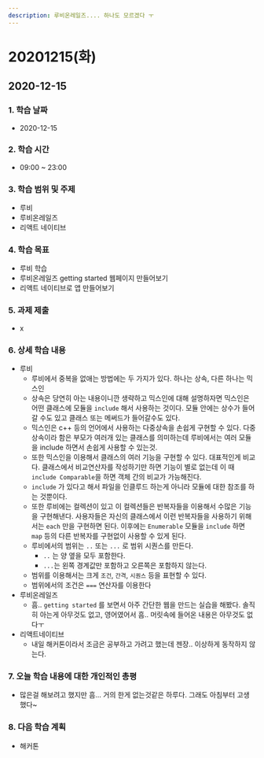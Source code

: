 ```yaml
---
description: 루비온레일즈.... 하나도 모르겠다 ㅜ
---
```


# 20201215\(화\)

## 2020-12-15

### 1. 학습 날짜

* 2020-12-15

### 2. 학습 시간

* 09:00 ~ 23:00

### 3. 학습 범위 및 주제

* 루비
* 루비온레일즈
* 리액트 네이티브

### 4. 학습 목표

* 루비 학습
* 루비온레일즈 getting started 웹페이지 만들어보기
* 리액트 네이티브로 앱 만들어보기

### 5. 과제 제출

* x

### 6. 상세 학습 내용

* 루비
  * 루비에서 중복을 없애는 방법에는 두 가지가 있다. 하나는 상속, 다른 하나는 믹스인
  * 상속은 당연히 아는 내용이니깐 생략하고 믹스인에 대해 설명하자면 믹스인은 어떤 클래스에 모듈을 `include` 해서 사용하는 것이다. 모듈 안에는 상수가 들어갈 수도 있고 클래스 또는 메써드가 들어갈수도 있다. 
  * 믹스인은 c++ 등의 언어에서 사용하는 다중상속을 손쉽게 구현할 수 있다. 다중상속이라 함은 부모가 여러개 있는 클래스를 의미하는데 루비에서는 여러 모듈을 include 하면서 손쉽게  사용할 수 있는것.
  * 또한 믹스인을 이용해서 클래스의 여러 기능을 구현할 수 있다. 대표적인게 비교다. 클래스에서 비교연산자를 작성하기만 하면 기능이 별로 없는데 이 때 `include Comparable`을 하면 객체 간의 비교가 가능해진다.
  * `include` 가 있다고 해서 파일을 인클루드 하는게 아니라 모듈에 대한 참조를 하는 것뿐이다.
  * 또한 루비에는 컬렉션이 있고 이 컬렉션들은 반복자들을 이용해서 수많은 기능을 구현해낸다. 사용자들은 자신의 클래스에서 이런 반복자들을 사용하기 위해서는 `each` 만을 구현하면 된다. 이후에는 `Enumerable` 모듈을 `include` 하면 `map` 등의 다른 반복자를 구현없이 사용할 수 있게 된다.
  * 루비에서의 범위는 `..` 또는 `...` 로 범위 시퀀스를 만든다.
    * `..` 는 양 옆을 모두 포함한다.
    * `...`는 왼쪽 경계값만 포함하고 오른쪽은 포함하지 않는다.
  * 범위를 이용해서는 크게 `조건`, `간격`, `시퀀스` 등을 표현할 수 있다.
  * 범위에서의 조건은 `===` 연산자를 이용한다
* 루비온레일즈
  * 흠.. `getting started` 를 보면서 아주 간단한 웹을 만드는 실습을 해봤다. 솔직히 아는게 아무것도 없고, 영어였어서 흠.. 머릿속에 들어온 내용은 아무것도 없다ㅜ
* 리액트네이티브
  * 내일 해커톤이라서 조금은 공부하고 가려고 했는데 젠장.. 이상하게 동작하지 않는다.

### 7. 오늘 학습 내용에 대한 개인적인 총평

* 많은걸 해보려고 했지만 흠... 거의 한게 없는것같은 하루다. 그래도 아침부터 고생했다~

### 8. 다음 학습 계획

* 해커톤

